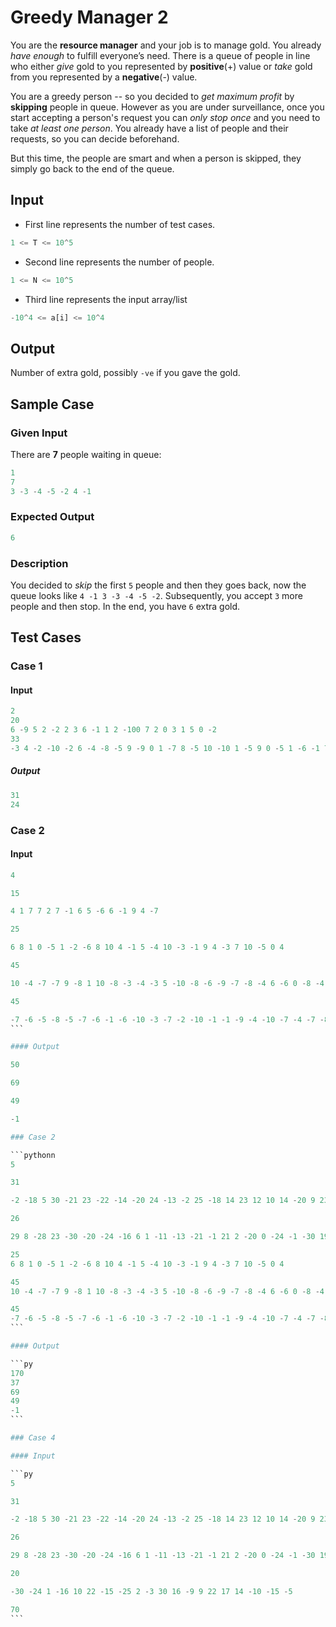 # Greedy Manager 2

You are the **resource manager** and your job is to manage gold. You already *have enough* to fulfill everyone’s need. There is a queue of people in line who either *give* gold to you represented by **positive**(+) value or *take* gold from you represented by a **negative**(-) value. 

You are a greedy person -- so you decided to *get maximum profit* by **skipping** people in queue. However as you are under surveillance, once you start accepting a person's request you can *only stop once* and you need to take *at least one person*. You already have a list of people and their requests, so you can decide beforehand. 

But this time, the people are smart and when a person is skipped, they simply go back to the end of the queue.

## Input

- First line represents the number of test cases.

```py
1 <= T <= 10^5
```

- Second line represents the number of people.

```py
1 <= N <= 10^5
```

- Third line represents the input array/list

```py
-10^4 <= a[i] <= 10^4
```

## Output

Number of extra gold, possibly `-ve` if you gave the gold.

## Sample Case

### Given Input

There are **7** people waiting in queue:

```py
1
7
3 -3 -4 -5 -2 4 -1
```

### Expected Output

```py
6
```

### Description

You decided to *skip* the first `5` people and then they goes back, now the queue looks like `4 -1 3 -3 -4 -5 -2`. Subsequently, you accept `3` more people and then stop. In the end, you have `6` extra gold.

## Test Cases

### Case 1

#### Input

```py
2
20
6 -9 5 2 -2 2 3 6 -1 1 2 -100 7 2 0 3 1 5 0 -2
33
-3 4 -2 -10 -2 6 -4 -8 -5 9 -9 0 1 -7 8 -5 10 -10 1 -5 9 0 -5 1 -6 -1 7 6 9 -4 3 -2 4
```

##### Output

```py
31
24
````

### Case 2

#### Input


````py
4

15

4 1 7 7 2 7 -1 6 5 -6 6 -1 9 4 -7

25

6 8 1 0 -5 1 -2 -6 8 10 4 -1 5 -4 10 -3 -1 9 4 -3 7 10 -5 0 4

45

10 -4 -7 -7 9 -8 1 10 -8 -3 -4 -3 5 -10 -8 -6 -9 -7 -8 -4 6 -6 0 -8 -4 -8 9 -10 1 1 10 -6 -6 -7 -5 9 9 7 0 -10 5 -2 4 7 10

45

-7 -6 -5 -8 -5 -7 -6 -1 -6 -10 -3 -7 -2 -10 -1 -1 -9 -4 -10 -7 -4 -7 -8 -2 -6 -3 -3 -3 -4 -8 -7 -9 -2 -7 -10 -10 -8 -7 -2 -2 -1 -2 -2 -6 -1
```

#### Output

50

69

49

-1

### Case 2

```pythonn
5

31

-2 -18 5 30 -21 23 -22 -14 -20 24 -13 -2 25 -18 14 23 12 10 14 -20 9 23 15 18 -14 -10 -1 19 21 21 -22

26

29 8 -28 23 -30 -20 -24 -16 6 1 -11 -13 -21 -1 21 2 -20 0 -24 -1 -30 19 -14 -9 -30 -28

25
6 8 1 0 -5 1 -2 -6 8 10 4 -1 5 -4 10 -3 -1 9 4 -3 7 10 -5 0 4

45
10 -4 -7 -7 9 -8 1 10 -8 -3 -4 -3 5 -10 -8 -6 -9 -7 -8 -4 6 -6 0 -8 -4 -8 9 -10 1 1 10 -6 -6 -7 -5 9 9 7 0 -10 5 -2 4 7 10

45
-7 -6 -5 -8 -5 -7 -6 -1 -6 -10 -3 -7 -2 -10 -1 -1 -9 -4 -10 -7 -4 -7 -8 -2 -6 -3 -3 -3 -4 -8 -7 -9 -2 -7 -10 -10 -8 -7 -2 -2 -1 -2 -2 -6 -1
```

#### Output

```py
170
37
69
49
-1
```

### Case 4

#### Input

```py
5

31

-2 -18 5 30 -21 23 -22 -14 -20 24 -13 -2 25 -18 14 23 12 10 14 -20 9 23 15 18 -14 -10 -1 19 21 21 -22

26

29 8 -28 23 -30 -20 -24 -16 6 1 -11 -13 -21 -1 21 2 -20 0 -24 -1 -30 19 -14 -9 -30 -28

20

-30 -24 1 -16 10 22 -15 -25 2 -3 30 16 -9 9 22 17 14 -10 -15 -5

70
```
